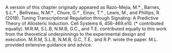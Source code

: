 A version of this chapter originally appeared as Razo-Mejia, M.* , Barnes,
S.L.* , Belliveau, N.M.* , Chure, G.* , Einav, T.* , Lewis, M., and Phillips,
R. (2018). Tuning Transcriptional Regulation through Signaling: A Predictive
Theory of Allosteric Induction. Cell Systems 6, 456-469.e10. (* contributed
equally). M.R.M, S.L.B, N.M.B, G.C., and T.E. contributed equally to this
work from the theoretical underpinnings to the experimental design and
execution. M.R.M, S.L.B, N.M.B, G.C, T.E., and R.P. wrote the paper. M.L.
provided extensive guidance and advice. 
